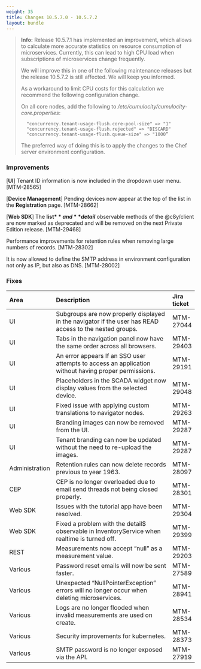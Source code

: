 ```yaml
---
weight: 35
title: Changes 10.5.7.0 - 10.5.7.2
layout: bundle
---
```


>**Info:** Release 10.5.7.1 has implemented an improvement, which allows to calculate more accurate statistics on resource consumption of microservices. Currently, this can lead to high CPU load when subscriptions of microservices change frequently. 
>	
>We will improve this in one of the following maintenance releases but the release 10.5.7.2 is still affected. We will keep you informed.
>	
>As a workaround to limit CPU costs for this calculation we recommend the following configuration change.
>	
>On all core nodes, add the following to */etc/cumulocity/cumulocity-core.properties*: 
>	
>		"concurrency.tenant-usage-flush.core-pool-size" => "1"
>		"concurrency.tenant-usage-flush.rejected" => "DISCARD"
>		"concurrency.tenant-usage-flush.queue-size" => "1000”
>	
>The preferred way of doing this is to apply the changes to the Chef server environment configuration.



### Improvements

[**UI**] Tenant ID information is now included in the dropdown user menu. [MTM-28565]

[**Device Management**] Pending devices now appear at the top of the list in the **Registration** page. [MTM-28662]

[**Web SDK**] The **list$** and **detail$** observable methods of the @c8y/client are now marked as deprecated and will be removed on the next Private Edition release. [MTM-29468]

Performance improvements for retention rules when removing large numbers of records. [MTM-28302]

It is now allowed to define the SMTP address in environment configuration not only as IP, but also as DNS. [MTM-28002]


### Fixes

<table>
<colgroup>
   <col style="width: 15%;">
   <col style="width: 70%;">
   <col style="width: 15 %;">
</colgroup><thead>
<tr>
<th style="text-align:left">Area</th>
<th style="text-align:left">Description</th>
<th style="text-align:left">Jira ticket</th>
</tr>
</thead>
<tbody>
<tr>
<td style="text-align:left">UI</td>
<td style="text-align:left">Subgroups are now properly displayed in the navigator if the user has READ access to the nested groups.
</td>
<td>MTM-27044</td>
</tr>
<tr>
<td style="text-align:left">UI</td>
<td style="text-align:left">Tabs in the navigation panel now have the same order across all browsers.
</td>
<td> MTM-29403</td>
</tr>
<tr>
<td style="text-align:left">UI</td>
<td style="text-align:left">An error appears If an SSO user attempts to access an application without having proper permissions.
</td>
<td>MTM-29191</td>
</tr>
<tr>
<td style="text-align:left">UI</td>
<td style="text-align:left">Placeholders in the SCADA widget now display values from the selected device.
</td>
<td> MTM-29048</td>
</tr>
<tr>
<td style="text-align:left">UI</td>
<td style="text-align:left">Fixed issue with applying custom translations to navigator nodes.
</td>
<td> MTM-29263</td>
</tr>
<tr>
<td style="text-align:left">UI</td>
<td style="text-align:left">Branding images can now be removed from the UI.
</td>
<td> MTM-29287</td>
</tr>
<tr>
<td style="text-align:left">UI</td>
<td style="text-align:left">Tenant branding can now be updated without the need to re-upload the images.
</td>
<td> MTM-29287</td>
</tr>
<tr>
<td style="text-align:left">Administration</td>
<td style="text-align:left">Retention rules can now delete records previous to year 1963.</td>
<td style="text-align:left">MTM-28097</td>
</tr>
<tr>
<td style="text-align:left">CEP</td>
<td style="text-align:left">CEP is no longer overloaded due to email send threads not being closed properly.</td>
<td style="text-align:left"> MTM-28301</td>
</tr>
<tr>
<td style="text-align:left">Web SDK</td>
<td style="text-align:left">Issues with the tutorial app have been resolved.</td>
<td style="text-align:left">MTM-29304</td>
</tr>
<tr>
<td style="text-align:left">Web SDK</td>
<td style="text-align:left">Fixed a problem with the detail$ observable in InventoryService when realtime is turned off.</td>
<td style="text-align:left">MTM-29399</td>
</tr>
<tr>
<td style="text-align:left">REST</td>
<td style="text-align:left">Measurements now accept “null” as a measurement value.</td>
<td style="text-align:left"> MTM-29203</td>
</tr>
<tr>
<td style="text-align:left">Various</td>
<td style="text-align:left">Password reset emails will now be sent faster.
</td>
<td style="text-align:left">MTM-27589</td>
</tr>
<tr>
<td style="text-align:left">Various</td>
<td style="text-align:left">Unexpected “NullPointerException” errors will no longer occur when deleting microservices.
</td>
<td style="text-align:left">MTM-28941</td>
</tr>
<tr>
<td style="text-align:left">Various</td>
<td style="text-align:left">Logs are no longer flooded when invalid measurements are used on create.</td>
<td style="text-align:left">MTM-28534</td>
</tr>
<tr>
<td style="text-align:left">Various</td>
<td style="text-align:left">Security improvements for kubernetes.</td>
<td style="text-align:left">MTM-28373</td>
</tr>
<tr>
<td style="text-align:left">Various</td>
<td style="text-align:left">SMTP password is no longer exposed via the API.</td>
<td style="text-align:left">MTM-27919</td>
</tr>
</tbody>
</table>